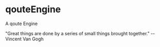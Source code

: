 # qouteEngine

A qoute Engine 

"Great things are done by a series of small things brought together." --Vincent Van Gogh
